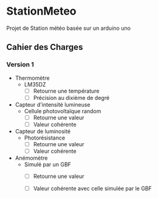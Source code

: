 # StationMeteo
Projet de Station météo basée sur un arduino uno

## Cahier des Charges
### Version 1
* Thermomètre
    * LM35DZ
        - [ ] Retourne une température
        - [ ] Précision au dixième de degré
  
* Capteur d'intensité lumineuse
    * Cellule photovoltaïque random
        - [ ] Retourne une valeur
        - [ ] Valeur cohérente
  
* Capteur de luminosité
    * Photorésistance
        - [ ] Retourne une valeur
        - [ ] Valeur cohérente

* Anémomètre
    * Simulé par un GBF
        - [ ] Retourne une valeur
        - [ ] Valeur cohérente avec celle simulée par le GBF
  
 
